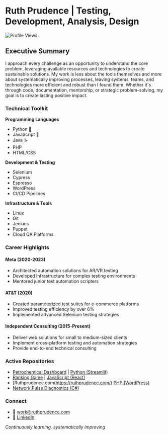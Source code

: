 # Ruth Prudence | Testing, Development, Analysis, Design

![Profile Views](https://komarev.com/ghpvc/?username=ruthprudence&color=blueviolet)

## Executive Summary

I approach every challenge as an opportunity to understand the core problem, leveraging available resources and technologies to create sustainable solutions. My work is less about the tools themselves and more about systematically improving processes, leaving systems, teams, and technologies more efficient and robust than I found them. Whether it's through code, documentation, mentorship, or strategic problem-solving, my goal is to create lasting positive impact.

### Technical Toolkit

**Programming Languages**
- Python 🐍
- JavaScript 📜
- Java ☕
- PHP
- HTML/CSS

**Development & Testing**
- Selenium
- Cypress
- Espresso
- WordPress
- CI/CD Pipelines

**Infrastructure & Tools**
- Linux
- Git
- Jenkins
- Puppet
- Cloud QA Platforms

### Career Highlights

#### Meta (2020-2023)
- Architected automation solutions for AR/VR testing
- Developed infrastructure for complex testing environments
- Mentored junior test automation scripters

#### AT&T (2020)
- Created parameterized test suites for e-commerce platforms
- Improved testing efficiency by over 6%
- Implemented advanced Selenium testing strategies

#### Independent Consulting (2015-Present)
- Deliver web solutions for small to medium-sized clients
- Implement cross-platform testing and automation strategies
- Provide end-to-end technical consulting

<!-- ### GitHub Stats

![Ruth's GitHub Stats](https://github-readme-stats.vercel.app/api?username=ruthprudence&show_icons=true&theme=radical)

![Top Languages](https://github-readme-stats.vercel.app/api/top-langs/?username=ruthprudence&layout=compact&theme=radical) -->

### Active Repositories

- [Petrochemical Dashboard](http://165.1.68.109:8501/) | [Python (Streamlit)](https://github.com/ruthprudence/petrochem-dashboard)
- [Ranking Game](https://rg.ruthprudence.com/) | [JavaScript (React)](https://github.com/ruthprudence/ranking-game)
- [Ruthprudence.com\(https://ruthprudence.com/) [PHP (WordPress)](https://github.com/ruthprudence/ruthprudence.com)
- [Network Pulse Diagnostics (C#)](https://github.com/ruthprudence/Network-Pulse-Diagnostics)

### Connect

- 📧 work@ruthprudence.com
- 💼 [LinkedIn](https://linkedin.com/in/ruthmansoor/)

*Continuously learning, systematically improving*
